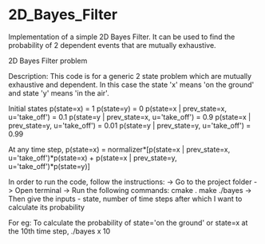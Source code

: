 # 2D_Bayes_Filter
Implementation of a simple 2D Bayes Filter. It can be used to find the probability of 2 dependent events that are mutually exhaustive.

2D Bayes Filter problem

Description:
This code is for a generic 2 state problem which are mutually exhaustive and dependent. In this case the state 'x' means 'on the ground' and state 'y' means 'in the air'.

Initial states
p(state=x) = 1
p(state=y) = 0
p(state=x | prev_state=x, u='take_off') = 0.1
p(state=y | prev_state=x, u='take_off') = 0.9
p(state=x | prev_state=y, u='take_off') = 0.01
p(state=y | prev_state=y, u='take_off') = 0.99

At any time step,
p(state=x) = normalizer*[p(state=x | prev_state=x, u='take_off')*p(state=x) + p(state=x | prev_state=y, u='take_off')*p(state=y)]

In order to run the code, follow the instructions:
-> Go to the project folder
-> Open terminal
-> Run the following commands:
	cmake .
	make
	./bayes
-> Then give the inputs - state, number of time steps after which I want to calculate its probability

For eg:
To calculate the probability of state='on the ground' or state=x at the 10th time step,
./bayes
x 10
